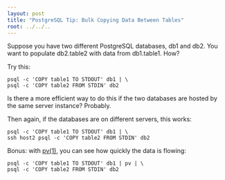 ```yaml
---
layout: post
title: "PostgreSQL Tip: Bulk Copying Data Between Tables"
root: ../../..
---
```


Suppose you have two different PostgreSQL databases, db1 and db2. You want to populate db2.table2 with data from db1.table1. How?

Try this:

    psql -c 'COPY table1 TO STDOUT' db1 | \
    psql -c 'COPY table2 FROM STDIN' db2

Is there a more efficient way to do this if the two databases are hosted by the same server instance? Probably.

Then again, if the databases are on different servers, this works:

    psql -c 'COPY table1 TO STDOUT' db1 | \
    ssh host2 psql -c 'COPY table2 FROM STDIN' db2

Bonus: with [pv(1)](http://www.ivarch.com/programs/pv.shtml), you can see how quickly the data is flowing:

    psql -c 'COPY table1 TO STDOUT' db1 | pv | \
    psql -c 'COPY table2 FROM STDIN' db2

